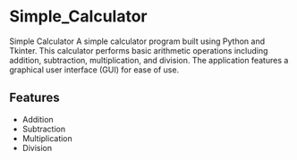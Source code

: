 # Simple_Calculator
Simple Calculator A simple calculator program built using Python and Tkinter. This calculator performs basic arithmetic operations including addition, subtraction, multiplication, and division. The application features a graphical user interface (GUI) for ease of use.

## Features

- Addition
- Subtraction
- Multiplication
- Division
